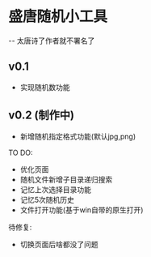 # 盛唐随机小工具

-- 太唐诗了作者就不署名了

## v0.1

- 实现随机数功能


## v0.2 (制作中)

- 新增随机指定格式功能(默认jpg,png)

TO DO:
- 优化页面
- 随机文件新增子目录递归搜索
- 记忆上次选择目录功能
- 记忆5次随机历史
- 文件打开功能(基于win自带的原生打开)


待修复:
- 切换页面后啥都没了问题